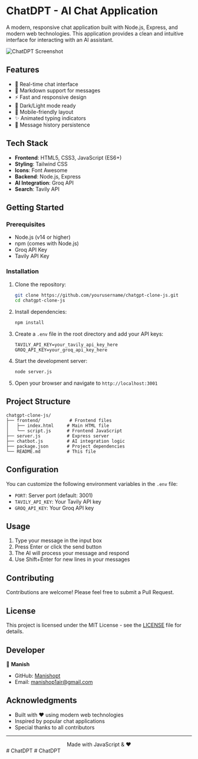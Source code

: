 # ChatDPT - AI Chat Application

A modern, responsive chat application built with Node.js, Express, and modern web technologies. This application provides a clean and intuitive interface for interacting with an AI assistant.

![ChatDPT Screenshot](screenshot.png)

## Features

- 🚀 Real-time chat interface
- 💬 Markdown support for messages
- ⚡ Fast and responsive design
- 🌙 Dark/Light mode ready
- 📱 Mobile-friendly layout
- ✨ Animated typing indicators
- 🔄 Message history persistence

## Tech Stack

- **Frontend**: HTML5, CSS3, JavaScript (ES6+)
- **Styling**: Tailwind CSS
- **Icons**: Font Awesome
- **Backend**: Node.js, Express
- **AI Integration**: Groq API
- **Search**: Tavily API

## Getting Started

### Prerequisites

- Node.js (v14 or higher)
- npm (comes with Node.js)
- Groq API Key
- Tavily API Key

### Installation

1. Clone the repository:
   ```bash
   git clone https://github.com/yourusername/chatgpt-clone-js.git
   cd chatgpt-clone-js
   ```

2. Install dependencies:
   ```bash
   npm install
   ```

3. Create a `.env` file in the root directory and add your API keys:
   ```
   TAVILY_API_KEY=your_tavily_api_key_here
   GROQ_API_KEY=your_groq_api_key_here
   ```

4. Start the development server:
   ```bash
   node server.js
   ```

5. Open your browser and navigate to `http://localhost:3001`

## Project Structure

```
chatgpt-clone-js/
├── frontend/           # Frontend files
│   ├── index.html     # Main HTML file
│   └── script.js      # Frontend JavaScript
├── server.js          # Express server
├── chatbot.js         # AI integration logic
├── package.json       # Project dependencies
└── README.md          # This file
```

## Configuration

You can customize the following environment variables in the `.env` file:

- `PORT`: Server port (default: 3001)
- `TAVILY_API_KEY`: Your Tavily API key
- `GROQ_API_KEY`: Your Groq API key

## Usage

1. Type your message in the input box
2. Press Enter or click the send button
3. The AI will process your message and respond
4. Use Shift+Enter for new lines in your messages

## Contributing

Contributions are welcome! Please feel free to submit a Pull Request.

## License

This project is licensed under the MIT License - see the [LICENSE](LICENSE) file for details.

## Developer

👤 **Manish**

- GitHub: [Manishopt](https://github.com/Manishopt)
- Email: manishop1air@gmail.com

## Acknowledgments

- Built with ❤️ using modern web technologies
- Inspired by popular chat applications
- Special thanks to all contributors

---

<div align="center">
  Made with JavaScript & ❤️
</div>
#   C h a t D P T  
 #   C h a t D P T  
 